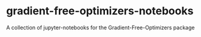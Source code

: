 # gradient-free-optimizers-notebooks
A collection of jupyter-notebooks for the Gradient-Free-Optimizers package
